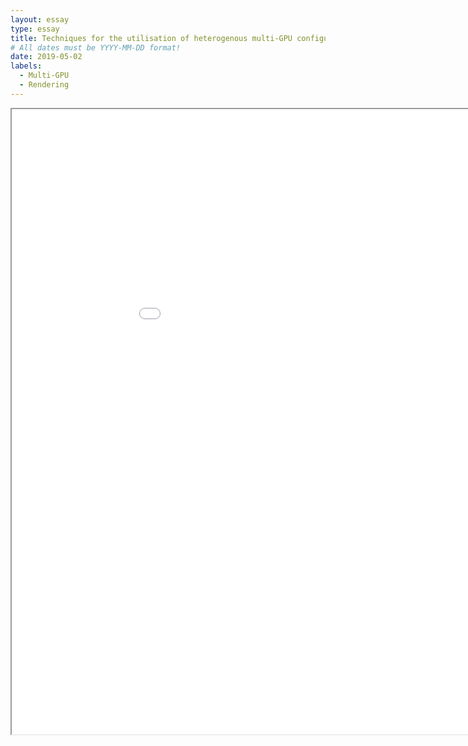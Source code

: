 ```yaml
---
layout: essay
type: essay
title: Techniques for the utilisation of heterogenous multi-GPU configurations in realtime rendering
# All dates must be YYYY-MM-DD format!
date: 2019-05-02
labels:
  - Multi-GPU
  - Rendering
---
```


<iframe src="Final_MGPU.pdf" width="200%" height="1000px">
</iframe>